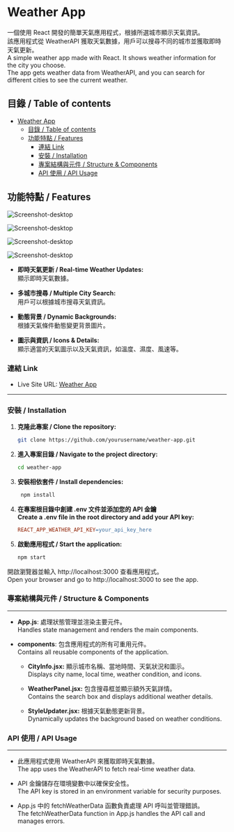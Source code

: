 # Weather App

一個使用 React 開發的簡單天氣應用程式，根據所選城市顯示天氣資訊。  
該應用程式從 WeatherAPI 獲取天氣數據，用戶可以搜尋不同的城市並獲取即時天氣更新。  
A simple weather app made with React. It shows weather information for the city you choose.  
The app gets weather data from WeatherAPI, and you can search for different cities to see the current weather.

## 目錄 / Table of contents

- [Weather App](#weather-app)
  - [目錄 / Table of contents](#目錄--table-of-contents)
  - [功能特點 / Features](#功能特點--features)
    - [連結 Link](#連結-link)
    - [安裝 / Installation](#安裝--installation)
    - [專案結構與元件 / Structure \& Components](#專案結構與元件--structure--components)
    - [API 使用 / API Usage](#api-使用--api-usage)

## 功能特點 / Features

![Screenshot-desktop](./public/screenshots/ScreenShot-Berlin.png)

![Screenshot-desktop](./public/screenshots/ScreenShot-Singapore.png)

![Screenshot-desktop](./public/screenshots/ScreenShot-Taipei.png)

![Screenshot-desktop](./public/screenshots/ScreenShot-NewYork.png)

- **即時天氣更新 / Real-time Weather Updates:**  
  顯示即時天氣數據。

- **多城市搜尋 / Multiple City Search:**  
  用戶可以根據城市搜尋天氣資訊。

- **動態背景 / Dynamic Backgrounds:**  
  根據天氣條件動態變更背景圖片。

- **圖示與資訊 / Icons & Details:**  
  顯示適當的天氣圖示以及天氣資訊，如溫度、濕度、風速等。

### 連結 Link

- Live Site URL: [Weather App](https://kaiens-lab.github.io/Weather-App/)

---

### 安裝 / Installation

1. **克隆此專案 / Clone the repository:**
   ```bash
   git clone https://github.com/yourusername/weather-app.git
   ```
2. **進入專案目錄 / Navigate to the project directory:**
   ```bash
   cd weather-app
   ```
3. **安裝相依套件 / Install dependencies:**
   ```bash
    npm install
   ```
4. **在專案根目錄中創建 .env 文件並添加您的 API 金鑰**  
   **Create a .env file in the root directory and add your API key:**
   ```makefile
   REACT_APP_WEATHER_API_KEY=your_api_key_here
   ```
5. **啟動應用程式 / Start the application:**

   ```bash
   npm start


   ```

開啟瀏覽器並輸入 http://localhost:3000 查看應用程式。  
 Open your browser and go to http://localhost:3000 to see the app.

### 專案結構與元件 / Structure & Components

---

- **App.js**: 處理狀態管理並渲染主要元件。  
  Handles state management and renders the main components.

- **components**: 包含應用程式的所有可重用元件。  
  Contains all reusable components of the application.

  - **CityInfo.jsx:** 顯示城市名稱、當地時間、天氣狀況和圖示。  
    Displays city name, local time, weather condition, and icons.

  - **WeatherPanel.jsx:** 包含搜尋框並顯示額外天氣詳情。  
    Contains the search box and displays additional weather details.

  - **StyleUpdater.jsx:** 根據天氣動態更新背景。  
    Dynamically updates the background based on weather conditions.

### API 使用 / API Usage

---

- 此應用程式使用 WeatherAPI 來獲取即時天氣數據。  
  The app uses the WeatherAPI to fetch real-time weather data.

- API 金鑰儲存在環境變數中以確保安全性。  
  The API key is stored in an environment variable for security purposes.

- App.js 中的 fetchWeatherData 函數負責處理 API 呼叫並管理錯誤。  
  The fetchWeatherData function in App.js handles the API call and manages errors.

